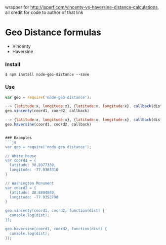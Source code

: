 wrapper for http://jsperf.com/vincenty-vs-haversine-distance-calculations, 
all credit for code to author of that link




# Geo Distance formulas
+ Vincenty
+ Haversine






### Install
`$ npm install node-geo-distance --save`



### Use
```js
var geo = require('node-geo-distance');

--> {latitude:x, longitude:x}, {latitude:x, longitude:x}, callback(dist)
geo.vincenty(coord1, coord2, callback)

--> {latitude:x, longitude:x}, {latitude:x, longitude:x}, callback(dist)
geo.haversine(coord1, coord2, callback)


### Examples
```js
var geo = require('node-geo-distance');

// White house
var coord1 = {
  latitude: 38.8977330,
  longitude: -77.0365310
}

// Washington Monument
var coord2 = {
  latitude: 38.8894840,
  longitude: -77.0352790
}

geo.vincenty(coord1, coord2, function(dist) {
  console.log(dist);
});

geo.haversine(coord1, coord2, function(dist) {
  console.log(dist);
});